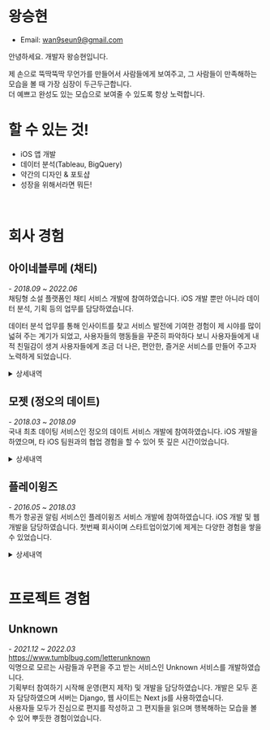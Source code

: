 # **왕승현**

- Email: wan9seun9@gmail.com

안녕하세요. 개발자 왕승현입니다.

제 손으로 뚝딱뚝딱 무언가를 만들어서 사람들에게 보여주고, 그 사람들이 만족해하는 모습을 볼 때 가장 심장이 두근두근합니다.  
더 예쁘고 완성도 있는 모습으로 보여줄 수 있도록 항상 노력합니다. 


# **할 수 있는 것!**
- iOS 앱 개발
- 데이터 분석(Tableau, BigQuery)
- 약간의 디자인 & 포토샵
- 성장을 위해서라면 뭐든!  
  
<br/>

# **회사 경험**
## **아이네블루메 (채티)** 
*- 2018.09 ~ 2022.06*  
채팅형 소설 플랫폼인 채티 서비스 개발에 참여하였습니다. iOS 개발 뿐만 아니라 데이터 분석, 기획 등의 업무를 담당하였습니다.  

데이터 분석 업무를 통해 인사이트를 찾고 서비스 발전에 기여한 경험이 제 시야를 많이 넓혀 주는 계기가 되었고, 사용자들의 행동들을 꾸준히 파악하다 보니 사용자들에게 내적 친밀감이 생겨 사용자들에게 조금 더 나은, 편안한, 즐거운 서비스를 만들어 주고자 노력하게 되었습니다.  


<details>  
  <summary>상세내역</summary>

### **채티오 서비스 개발**  
*- 2018년 4분기*  
<img src="resources/list_%EC%8A%A4%EB%A6%B4%EB%9F%AC.png" width="350"/>
<img src="resources/list_%EC%83%81%EC%84%B82.png" width="350"/>


기존 웹 기반으로만 되어있던 채티 앱에서 오리지널 서비스만 분리하여 네이티브 앱으로 제작하였습니다.
기존 서비스와의 큰 차이는 인앱 결제를 활용한 구독 서비스를 제공한다는 점과 기존에 로딩이 느리던 웹 기능들을 네이티브 앱으로 구현하여 화면 로딩 속도를 개선시킨 점 입니다.

구독 서비스의 경우 보유 말풍선을 모두 소진할 경우(콘텐츠 말풍선 당 과금), 팝업이 노출되며 광고를 보고 말풍선을 충전하거나 구독을 하여 무제한으로 읽을 수 있는 기능입니다. 

콘텐츠 뷰어의 경우 기존 웹 코드를 사용하여 Static 파일로 추출하고 앱에서 띄우는 방식을 사용하였습니다. 보유 말풍선에 따른 로직이 필요하여 웹에서 ScriptMessageHandler를 통해 이벤트를 전달해주면 앱에서 보유 말풍선 수를 업데이트하고 말풍선 수에 따라 결제 유도 팝업을 노출하도록 개발하였습니다. 보유 말풍선 수의 경우 Realm을 사용하여 관리하였습니다. 

나중에 돌아봤을 때 이 과정에서 데이터 관리에 사용할 라이브러리에 대한 고민을 조금 더 할걸 그랬다는 생각이 많이 들었습니다. 단순한 기능을 구현하는데 무거운 라이브러리를 사용하여 상당한 빌드시간에 애를 많이 먹었던 기억이 납니다. 이후에 Carthage를 사용하여 빌드시간을 단축시킬 수 있었지만 다른 가벼운 라이브러리나 퍼스트파티 프레임워크를 도입하였다면 개발 생산성이 많이 올라가지 않았을까라는 생각이 듭니다.

대기해야 하는 화면(Splash나 Refresh Control)의 경우 애니메이션을 주어 사용자가 기다리는 시간을 체감상 줄여줄 수 있도록 하고 싶었습니다. Airbnb에서 제작한 Lottie라는 json 애니메이션 라이브러리를 사용하고자 하여 디자이너님에게 Lottie에 대해 설명을 드리고 파일을 요청하였으나 제작에 어려움이 있어, 직접 lottie files에서 파일을 구해 커스텀하고 적용하였습니다.

추후 논의를 통해 출시를 하지는 못하였고, 기존 서비스에 이 당시 개발한 네이티브 기능을 부분 적용하는 것으로 진행되었습니다.  
</br>  

### **데이터 분석 업무 시작**  
*- 2018년 4분기*   
데이터 분석 업무를 인계받아 Tableau와 빅쿼리를 학습하였습니다.  

서비스의 주요 지표나 요청받은 지표를 제작하여 모두가 볼 수 있도록 Tableau 온라인에 업로드 하였고, 매일 아침 갱신된 지표를 볼 수 있도록 작업하였습니다.

기존에 Tableau Prep을 사용하여 로컬에서 수동으로 데이터를 갱신하던 부분을 Tableau 의 추출 새로 고침 기능과 스케줄링 기능을 활용하여 자동 업데이트되도록 개선하였습니다.

사용중이던 Analytics 이벤트를 정리하였습니다. 필요한 이벤트나 각 이벤트의 파라미터를 업데이트하여 문서화하고 공유하여 업데이트된 내용을 적용시켰습니다.

</br>  
 
### **채티 네이티브 개발**
*-2019년 1분기*  

https://user-images.githubusercontent.com/7167222/200167355-1cdc1f3a-e0d1-402c-97a3-4a8536ec4e12.mov


<img src="resources/2019-01-25_메인화면.png" width="350"></img>

하나의 웹뷰로만 되어 있고 로그인 기능이 없던 기존 채티 앱에 스플래시 화면과 로그인 기능 및 화면을 추가하고 하단 탭을 추가하여 화면을 분리하였고 웹과의 소통을 위해 WebInterface를 구축하였습니다. 

ReactorKit 아키텍처를 기반으로 개발하였으며 RxSwift, RxCocoa를 적극적으로 활용하였습니다. UI의 경우 SnapKit을 사용하여 코드베이스 UI로 개발 하였습니다.

여러 카테고리의 작품을 보여줄 수 있는 큐레이션 화면과 작품 리스트 화면을 네이티브화 하였고, 읽은 작품의 정보를 저장하여 리스트에서 읽은 작품을 하이라이팅하여 확인할 수 있게 하였습니다.

추가로 AdMob을 사용하여 전면 광고 노출 기능을 추가하였고, 점검 중 여부에 따라 점검 페이지를 보여줄 수 있도록 화면 전환 로직을 변경 및 개선하였습니다.

<br/>

### **사용자 작품 유입 경로 분석**  
*-2019년 2분기*  
<img src="resources/작품유입경로분석.png" width="350"></img>  
네이티브화를 통해 메인화면 교체와 화면이 탭으로 분리되면서 작품에 접근하는 유입경로가 분산되었고, 어떤 유입경로를 통해 작품을 소비하는지 파악이 필요하여 화면별 유입경로 이벤트를 쌓기 시작하였고 해당 이벤트를 활용한 지표들을 제작하였습니다.  

<br/>

### **인앱결제 및 오퍼월 기능 추가**
*-2019년 2분기*  
앱 내 재화를 얻을 수 있는 수단으로 인앱 결제 기능과 사용자가 직접 선택해 액션을 취하면 보상을 얻을 수 있는 오퍼월 기능을 추가하였습니다.

오퍼월의 경우 앱스토어 순위에 영향을 끼칠 수 있다고 하여 앱스토어로부터 자주 리젝을 받았습니다. 4가지의 오퍼월 서비스를 사용하여 매번 심사때마다 여러번 신경을 써줘야 하였습니다.  

특정 오퍼월 프레임워크의 경우 armv7, arm64에서만 빌드가 되도록하여 만들어져 전처리문을 사용해 시뮬레이터에선 해당 프레임워크 사용 부분을 호출하지 않도록 처리하여 사용하였습니다.

<br/>

### **작품 타입별 리텐션 분석**
*-2019년 3분기*  
채티 서비스의 콘텐츠 큐레이션 탭은 오리지널, 스탠다드로 분리되어 오리지널의 경우 정식작가의 콘텐츠, 스탠다드는 일반 사용자 작가의 콘텐츠로 분리되어 있었습니다. 그 중 오리지널 탭이 메인 탭이었습니다.

사용자가 처음으로 읽게 된 작품의 작가 타입(정식 작가, 일반 사용자 작가)에 따른 리텐션 차이가 궁금해져 분석을 해보게 되었습니다. 7일 기준 일반 사용자 작가의 작품을 먼저 본 사용자의 리텐션과 퍼포먼스가 더 좋았고 이를 한 번 더 확인해 보기 위해 메인 탭의 타입으로 A/B 테스트를 진행하였습니다.

A/B 테스트 진행 결과, 스탠다드 탭을 앞으로 둔 것이 퍼포먼스가 좋게 나와 이후에도 스탠다드 탭을 메인으로 고정하게 되었습니다.

<br/>

### **iOS 마케팅 솔루션 적용**
*-2019년 3분기*  
AppsFlyer와 Braze를 적용하였습니다.  
AppsFlyer는 마케팅 분석 솔루션으로 광고 유입 성과 측정과 원링크를 활용해 딥링크 기능을 사용할 수 있었습니다.   
Braze는 마케팅 자동화 솔루션으로 사용자의 데이터 흐름 기반으로 개인화하여 메세지를 전달할 수 있고, 손 쉽게 A/B 테스트를 구현하고 데이터를 확인할 수 있었습니다.

<br/>

### **분석 데이터 정리**
*-2019년 4분기*  
Firebase에서 기록된 이벤트를 Bigquery에 연동하여 해당 데이터를 사용해 분석을 진행하였습니다.
쌓여가는 이벤트 데이터는 갈수록 늘어났고 태블로에서는 매번 전체 Raw 데이터에 접근하는 쿼리를 실행하였기에 빅쿼리 비용과 쿼리 시간이 늘어나기 시작하였습니다.  
비용 절감 및 쿼리의 속도 개선을 위해 빅쿼리의 예약된 쿼리 기능을 사용하여 매일 생성되는 Raw 데이터를 목적에 맞춰 각각의 테이블로 만들었고 필요에 따라 일자 파티션으로도 분리하였습니다.  
이렇게 만들어진 테이블들을 분석에 사용하기 시작해 쿼리 비용을 크게 낮추고 속도를 개선할 수 있었습니다.

<br/>  

### **오디오 녹음 기능 개발**
*-2019년 4분기*   
오디오 콘테스트 기능을 위해 AVFoundation을 사용해서 녹음, 재생 기능을 구현하였으나 추후 논의 후 콘테스트를 진행하지 않게 되어 사용하진 않았습니다.

<br/>

### **사용자 차단 기능 기획 및 개발**
*-2019년 4분기*  
탈퇴 관련 사유 데이터를 확인하던 중 악플과 스팸으로 탈퇴하는 비율이 높다는 것을 알게 되었습니다. 악플과 스팸 댓글을 다는 사용자에 대해 작가 사용자가 직접 컨트롤할 수 있는 방법이 존재하지 않아 상당한 불편함을 느껴 이탈하게 된 것으로 보았습니다.  
이런 불편을 해소해주기 위해 사용자 차단 기능을 기획하게 되었고, 당시 디자이너의 공백으로 직접 Figma를 사용해 기존 디자인과 유사하게 디자인하여 팀원들에게 공유하였고, 서비스에 적용할 수 있었습니다.

<br/>  

### **iOS 내부 배포 개선**
*-2020년 1분기*  
그동안 직접 디바이스에 빌드를 해서 앱을 전달 하였지만 재택근무 시작 후 배포에 어려움이 생겼습니다. TestFlight를 이용한 배포에는 업로드 및 검사 시간이 오래걸려 포기하였고, Firebase App Distribution를 알게되어 이를 통해 사내 앱 배포를 진행하였습니다.

<br/>

### **애플 로그인 적용**
*-2020년 2분기*  

https://user-images.githubusercontent.com/7167222/200167640-280891d7-f228-4926-aa7e-5ebefd2427fe.mp4


소셜 로그인을 사용할 경우 애플 로그인을 추가적으로 적용해야한다는 지침을 받아 애플 로그인을 적용하게 되었습니다. 당시 이미 4개의 소셜 로그인과 이메일 로그인을 사용하고 있어 더 이상 애플 로그인을 넣을 자리가 없었고, 디자이너의 공백으로 직접 디자인하여 적용하게 되었습니다.  

<br/>

### **MoPub 광고 SDK 적용**
*-2020년 2분기*  
광고 수익 개선을 위한 광고 최적화 미디에이션인 MoPub을 도입하였습니다. 

<br/>

### **꾸미기 아이템 기능 개발**
*-2020년 2분기*  


https://user-images.githubusercontent.com/7167222/200167522-12efdbf7-a387-4fe3-a7cf-cec8e736a6ce.MP4


https://user-images.githubusercontent.com/7167222/200167534-9027ecc3-38af-42e4-9b52-9195667f8d3c.MP4

사용자의 프로필과 배경을 꾸밀 수 있는 꾸미기 아이템 기능을 개발하였습니다. SDWebImage를 사용하여 png와 gif가 모두 작동할 수 있도록 구현하였습니다.

<br/>

### **이메일 로그인 기능 개발**
*-2020년 3분기*  

https://user-images.githubusercontent.com/7167222/200167683-1b8c4b24-b65d-4c6c-b077-45f6a36089a2.mov


Firebase Auth를 사용하여 이메일 로그인을 지원하였고, 소셜 로그인 또한 옮겨와 하나의 계정에 여러 방식으로 로그인할 수 있도록 지원하였습니다.  
추가로 로그인 화면의 시작을 채티의 상징인 말풍선 형태의 온보딩 화면으로 변경하였습니다.  

<br/>

### **커뮤니티 기능 개발**
*-2020년 4분기*  
작가가 독자들과 소통할 수 있는 수단을 만들어주고자 커뮤니티 기능을 개발하였습니다.  
기존 마이페이지의 하단영역을 작품, 커뮤니티를 탭으로 분리하여 확인할 수 있도록 개편하였습니다.  
웹에서 커뮤니티를 생성, 수정하면 네이티브에서 ScriptMessageHandler를 통해 전달받아 리스트에 업데이트하였습니다.

<br/>

### **라이브 기능 개발**
*-2020년 4분기*  

https://user-images.githubusercontent.com/7167222/200167704-135baec2-a82a-45e3-bd60-c18d912f4b5c.mov


작가가 독자들과 실시간으로 소통할 수 있는 수단을 만들어주고자 채팅 솔루션인 Sendbird를 활용하여 실시간 채팅을 구현하였습니다.  
채팅 기능 뿐만 아니라 후원과 공지, 신고등의 기능도 지원하였습니다.  

<br/>

### **라이브 룰렛 기능 개발**
*-2021년 1분기*  

https://user-images.githubusercontent.com/7167222/200167710-617474e6-6270-4c0a-99b6-078a55f541b4.MP4


라이브 내에서 부가적인 재미 요소 및 후원 요소를 더해주고자 룰렛 기능을 개발하였습니다.  
룰렛 UI는 SwiftFortuneWheel 라이브러리를 사용하였으나, 룰렛 종료 위치 커스텀과 animation 종료 시점 전달이 제대로 이뤄지지 않는 부분을 수정하여 사용하였습니다.

<br/>

### **라이브 작품 같이보기 기능 개발**
*-2021년 2분기*  

https://user-images.githubusercontent.com/7167222/200167715-6205e9fa-f27d-4b65-aede-dabf0fb496c5.mp4


당시 유튜브 최초공개나 왓챠 함께보기 같은 기능이 출시될 때 였고, 기존의 작품을 감상하고 댓글을 남기며 소통하던 정적인 소통에서 창작자와 실시간으로 콘텐츠 소비를 같이 하며 소통하는 방식으로의 방향을 테스트해보고자 해당 기능 개발을 시작하게 되었습니다.  
Sendbird의 기능인 메타데이터를 활용해 작품의 정보와 말풍선 위치를 전달해 참여자들에게도 같은 화면을 볼 수 있게 하였고, 콘텐츠 뷰어는 웹뷰로 ScriptMessageHandler를 사용해 커맨드를 전달받아 작품 정보나 현재 말풍선 위치를 메타데이터에 업데이트할 수 있었습니다.  
개인적으로는 많이 아쉬웠던 프로젝트였는데 좁은 모바일 화면 안에서 세로형 콘텐츠를 보는 것과 소통을 함께 하자니 콘텐츠 뷰 + 댓글 뷰 + 키보드의 화면 배분으로 인해 사용성이 좋지 못했다고 보았습니다. 빠르게 "실시간 소통 + 소비"를 테스트 할 것이냐, UI/UX를 다듬고 갈 것이냐에 대한 많은 의논 끝에 빠르게 테스트하는 것으로 결론이 나서 그대로 진행하게 되었습니다.  

<br/>

### **계정 분실 방지 기능 기획 및 개발**
*-2021년 3분기*  
<img src="resources/계정분실와이어프레임.png" width="400"></img>  
소셜 서비스 탈퇴, 이메일 분실 등의 이유로 채티 계정을 분실하는 사례가 많아 방지하기 위한 대책을 제공해주고자 시작하였습니다.  
계정 분실 케이스들과 계정 찾기 여정의 경험 등을 파악하고 개선안들을 정리하여 공유 후 논의를 가졌습니다. 휴대폰 본인 인증과 계정 찾기 여정 개선 방안을 도입하기로 하였고, 기능 명세 작성, 와이어 프레임 제작, 개발 진행, 결과 분석, 후속 이벤트 관리 등의 업무를 진행하였습니다.  

<br/>

### **앱 배포 자동화**
*-2021년 4분기*  
매번 Archive하여 나온 ipa파일을 Firebase App Distribution에 직접 업로드 하던 것에 불편을 느끼고 있었는데, 여유가 생겨 fastlane + circle ci를 이용한 자동화 작업을 진행하였습니다.  
개인적인 소망은 m1 맥 미니를 이용해 로컬 빌드 머신을 만들어보고 싶었지만 사정이 여의치 않아 진행하지 못했습니다ㅜ  

<br/>

### **2021년 연말결산 & 챝생보고서**
*-2021년 4분기*  
<img src="resources/2022연말결산1.png" width="300"></img>
<img src="resources/2022연말결산2.png" width="300"></img>  
2019년부터 매년 연말 시상식같은 느낌의 이벤트인 연말결산 이벤트를 진행하였습니다. 이제까지는 매번 요청오는 데이터를 뽑아 전달만 하는 업무를 맡아 왔었습니다.
이번에는 욕심을 조금 내서 직접 연말결산 이벤트를 기획해 보고싶다 하였고, 기존 이벤트에 추가로 모든 사용자가 재미를 느낄 수 있도록 개인화 연말결산(챝생보고서)을 더하는 것을 목표로 진행하였습니다.  
기획, 디자인 초안, 데이터 정리 및 가공, 결과 분석 등의 업무를 진행하였습니다.  

<br/>

### **2021년 크리스마스 이벤트 진행**
*-2021년 4분기*  
<img src="resources/채티산타는나.jpg" width="300"></img>  

https://user-images.githubusercontent.com/7167222/200167729-23ab3a17-d55f-414a-bf66-11cf6d74b2e4.mov


크리스마스 기념 이벤트를 맡아 진행하였습니다. 콘텐츠 생성 촉진 및 후원 촉진 그리고 친근한 브랜드 이미지를 만드는 것을 목표로 하였습니다.  
콘텐츠 생성 촉진을 목표로 특정 태그들을 달면 화면에서 눈이 내리는 모션을 보여주거나 큐레이션에 노출되도록 하였으며, 후원 촉진 방안으로는 당일 후원을 했던 사용자 모두를 추첨 대상으로 하여 재화를 선물해 주었습니다.  
채티 산타 캐릭터(본인)를 만들어 위 이벤트들에 대한 공지를 하고, 관련 태그들로 만들어진 콘텐츠에 댓글을 남겨주거나 라이브를 통해 실시간으로 소통하는 등의 업무를 진행하였습니다.  

<br/>

### **글로벌 채티**
*-2022년 1분기*  
미국, 인도, 캐나다, 필리핀을 대상으로 글로벌 서비스를 개발하였습니다.  
국가별 특징 조사 및 서비스 내 텍스트 번역을 관리하였습니다. 
앱 개발 업무로는 I18N을 적용하였고 홈 탭 전체가 Server Driven UI로 변경되어 개편하면서 Compositional Layout을 사용해보았습니다.

<br/>

### **데이터 Prepect 적용**
*-2022년 2분기*  
<img src="resources/Prefect.png" width="300"></img>  
기존 빅쿼리 예약쿼리를 사용해 데이터 추출 스케줄링을 관리하고 있었습니다. 하지만 그동안 혼자 관리해왔기에 모두 제 계정으로 만들어진 스케줄들이었고 계정이 사라질 경우 모든 데이터 업데이트가 멈춰버리게 됩니다. 또 예약쿼리에 대한 아쉬운 점들이 계속 나오기도 했었구요. 그래서 Workflow Scheduler 솔루션을 적용해서 협업이 가능하게끔 개선하고자 하였습니다.  
aws ec2에 prefect agent를 설치하고 cloud에 연동하여 github에서 작업 코드를 불러와 실행하도록 세팅하였습니다.  

Airflow가 아닌 Prefect를 선택한 이유는 간단한 설치와 무료로 Cloud UI 지원(한달 2만 task)이 되어 가볍게 시작하기 좋아 보였고, 잠깐 Airflow를 테스트해보았을 때 실패한 태스크를 재실행하거나 실행 시간을 입력해야 태스크가 실행되는 것이 Prefect에 비해 복잡하게 느껴졌기 때문입니다.  
</details>

## **모젯 (정오의 데이트)** 
*- 2018.03 ~ 2018.09*  
국내 최초 데이팅 서비스인 정오의 데이트 서비스 개발에 참여하였습니다. iOS 개발을 하였으며, 타 iOS 팀원과의 협업 경험을 할 수 있어 뜻 깊은 시간이었습니다.  


<details>
  <summary>상세내역</summary>  

### **정오의 데이트 앱 개발**  
- 신규 기능 개발 및 기존 기능 유지보수를 담당하였습니다.  
- Obj-c 코드를 Swift로 전환하였습니다.  
- ReactorKit & RxSwift를 도입에 참여하였습니다.  
- Lottie를 사용한 애니메이션 UI를 적용하였습니다.  

</details>


## **플레이윙즈** 
*- 2016.05 ~ 2018.03*  
특가 항공권 알림 서비스인 플레이윙즈 서비스 개발에 참여하였습니다. iOS 개발 및 웹 개발을 담당하였습니다. 첫번째 회사이며 스타트업이었기에 제게는 다양한 경험을 쌓을 수 있었습니다.

<details>
  <summary>상세내역</summary>  

### **플레이윙즈 앱 개발**  
- 신규 기능 개발 및 기존 기능 유지보수를 담당하였습니다.  
- Obj-c 코드를 Swift로 전환하였습니다.  

<br/>

### **플레이윙즈 웹 개발**  
- Angular JS를 사용하여 웹개발을 진행하였습니다.
- 어드민 웹 페이지의 신규 기능 개발 및 유지보수를 담당하였습니다.
- 쇼트너 서비스의 신규 기능을 개발하였습니다.

</details>

<br/>

# **프로젝트 경험**
## **Unknown**  
*- 2021.12 ~ 2022.03*  
https://www.tumblbug.com/letterunknown  
익명으로 모르는 사람들과 우편을 주고 받는 서비스인 Unknown 서비스를 개발하였습니다.  
기획부터 참여하기 시작해 운영(편지 제작) 및 개발을 담당하였습니다. 개발은 모두 혼자 담당하였으며 서버는 Django, 웹 사이트는 Next js를 사용하였습니다.  
사용자들 모두가 진심으로 편지를 작성하고 그 편지들을 읽으며 행복해하는 모습을 볼 수 있어 뿌듯한 경험이었습니다.  
